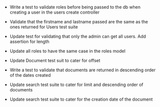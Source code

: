 * Write a test to validate roles before being passed to the db when creating a user in the
users create controller

* Validate that the firstname and lastname passed are the same as the ones returned for Users test suite

* Update test for validating that only the admin can get all users. Add assertion for length

* Update all roles to have the same case in the roles model

* Update Document test suit to cater for offset

* Write a test to validate that documents are returned in descending order of the dates created

* Update search test suite to cater for limit and descending order of documents

* Update search test suite to cater for the creation date of the document

